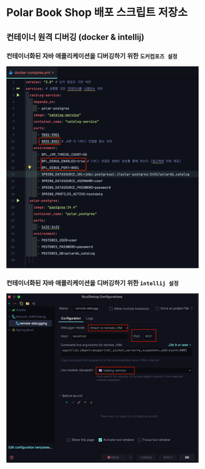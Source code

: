 # Polar Book Shop 배포 스크립트 저장소

## 컨테이너 원격 디버깅 (docker & intellij)

### 컨테이너화된 자바 애플리케이션을 디버깅하기 위한 `도커컴포즈 설정`
![img_1.png](img_1.png)

### 컨테이너화된 자바 애플리케이션을 디버깅하기 위한 `intellij 설정`
![img_2.png](img_2.png)
